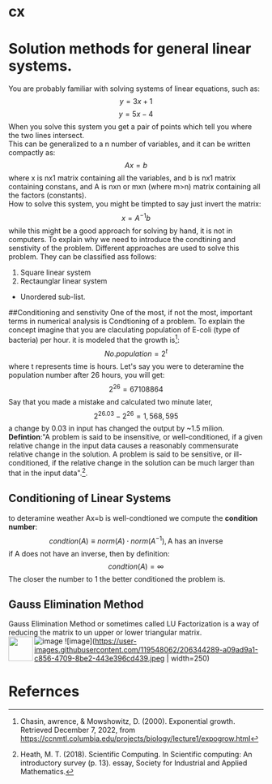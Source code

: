# cx
# Solution methods for general linear systems.
You are probably familiar with solving systems of linear equations, such as:
$$y=3x+1$$
$$y=5x-4$$
When you solve this system you get a pair of points which tell you where the two lines intersect. <br>
This can be generalized to a n number of variables, and it can be written compactly as:
$$Ax=b$$
where x is nx1 matrix containing all the variables, and b is nx1 matrix containing constans, and A is nxn or mxn (where m>n) matrix containing all the factors (constants). <br>
How to solve this system, you might be timpted to say just invert the matrix:
$$x=A^{-1}b$$
while this might be a good approach for solving by hand, it is not in computers. To explain why we need to introduce the condtining and senstivity of the problem.
Different approaches are used to solve this problem. They can be classified ass follows:
1. Square linear system
2. Rectaunglar linear system
* Unordered sub-list. 

##Conditioning and senstivity
One of the most, if not the most, important terms in numerical analysis is Condtioning of a problem. To explain the concept imagine that you are claculating population of E-coli (type of bacteria) per hour. it is modeled that the growth is[^2]:
$$No.population=2^t$$ 
where t represents time is hours. Let's say you were to deteramine the population number after 26 hours, you will get:
$$2^26=67108864$$
Say that you made a mistake and calculated two minute later, 
$$2^{26.03}-2^{26}=1,568,595$$
a change by 0.03 in input has changed the output by ~1.5 milion. <br>
**Defintion**:"A problem is said to be insensitive, or well-conditioned, if a given relative change in the input data causes a reasonably commensurate relative change in the solution. A problem is said to be sensitive, or ill-conditioned, if the relative change in the solution can be much larger than that in the input data".[^1].

## Conditioning of Linear Systems 
to deteramine weather Ax=b is well-condtioned we compute the **condition number**: 
$$condtion(A)\equiv norm(A)\cdot norm(A^{-1}), \text{A has an inverse}$$
if A does not have an inverse, then by definition:
$$condtion(A)=\infty $$
The closer the number to 1 the better conditioned the problem is. 

## Gauss Elimination Method
Gauss Elimination Method or sometimes called LU Factorization is a way of reducing the matrix to un upper or lower triangular matrix.   
![image](https://user-images.githubusercontent.com/119548062/206342785-9b508803-c8fd-4e3b-b4c8-4087c10e6304.jpeg=250x250)
<a href="url"><img src="[http://url.to/image.png](https://user-images.githubusercontent.com/119548062/206342785-9b508803-c8fd-4e3b-b4c8-4087c10e6304.jpeg)" align="left" height="48" width="48" ></a>
![image](https://user-images.githubusercontent.com/119548062/206344289-a09ad9a1-c856-4709-8be2-443e396cd439.jpeg | width=250)



# Refernces
[^1]:Heath, M. T. (2018). Scientific Computing. In Scientific computing: An introductory survey (p. 13). essay, Society for Industrial and Applied Mathematics. 
[^2]:Chasin, awrence, &amp; Mowshowitz, D. (2000). Exponential growth. Retrieved December 7, 2022, from https://ccnmtl.columbia.edu/projects/biology/lecture1/expogrow.html 
